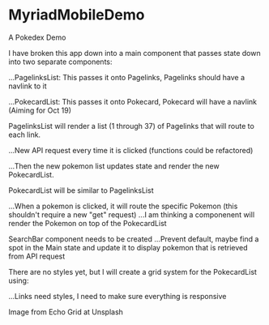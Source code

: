 # MyriadMobileDemo
A Pokedex Demo

I have broken this app down into a main component that passes state down into two separate components:

  ...PagelinksList: This passes it onto Pagelinks, Pagelinks should have a navlink to it
  
  ...PokecardList: This passes it onto Pokecard, Pokecard will have a navlink (Aiming for Oct 19)
    
PagelinksList will render a list (1 through 37) of Pagelinks that will route to each link.

  ...New API request every time it is clicked (functions could be refactored)
  
  ...Then the new pokemon list updates state and render the new PokecardList.

PokecardList will be similar to PagelinksList

  ...When a pokemon is clicked, it will route the specific Pokemon (this shouldn't require a new "get" request)
  ...I am thinking a componenent will render the Pokemon on top of the PokecardList

SearchBar component needs to be created
  ...Prevent default, maybe find a spot in the Main state and update it to display pokemon that is retrieved from API request
  
There are no styles yet, but I will create a grid system for the PokecardList using:

  ...Links need styles, I need to make sure everything is responsive



Image from Echo Grid at Unsplash
